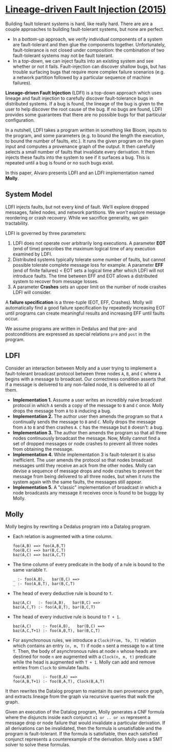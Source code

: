 # [Lineage-driven Fault Injection (2015)](https://scholar.google.com/scholar?cluster=2497750921275499817)
Building fault tolerant systems is hard, like really hard. There are are a
couple approaches to building fault-tolerant systems, but none are perfect.

- In a *bottom-up* approach, we verify individual components of a system are
  fault-tolerant and then glue the components together. Unfortunately,
  fault-tolerance is not closed under composition: the combination of two
  fault-tolerant systems may not be fault tolerant.
- In a *top-down*, we can inject faults into an existing system and see whether
  or not it fails. Fault-injection can discover shallow bugs, but has trouble
  surfacing bugs that require more complex failure scenarios (e.g. a network
  partition followed by a particular sequence of machine failures).

**Lineage-driven Fault Injection** (LDFI) is a top-down approach which uses
lineage and fault injection to carefully discover fault-tolerance bugs in
distributed systems. If a bug is found, the lineage of the bug is given to the
user to help discover the root cause of the bug. If no bugs are found, LDFI
provides some guarantees that there are no possible bugs for that particular
configuration.

In a nutshell, LDFI takes a program written in something like Bloom, inputs to
the program, and some parameters (e.g. to bound the length the execution, to
bound the number of faults, etc.). It runs the given program on the given input
and computes a provenance graph of the output. It then carefully selects a
small number of faults that invalidate every derivation. It then injects these
faults into the system to see if it surfaces a bug. This is repeated until a
bug is found or no such bugs exist.

In this paper, Alvaro presents LDFI and an LDFI implementation named **Molly**.

## System Model
LDFI injects faults, but not every kind of fault. We'll explore dropped
messages, failed nodes, and network partitions. We *won't* explore message
reordering or crash recovery. While we sacrifice generality, we gain
tractability.

LDFI is governed by three parameters:

1. LDFI does not operate over arbitrarily long executions. A parameter **EOT**
   (end of time) prescribes the maximum logical time of any execution examined
   by LDFI.
2. Distributed systems typically tolerate some number of faults, but cannot
   possible tolerate complete message loss for example. A parameter **EFF**
   (end of finite failures) < EOT sets a logical time after which LDFI will not
   introduce faults. The time between EFF and EOT allows a distributed system
   to recover from message losses.
3. A parameter **Crashes** sets an upper limit on the number of node crashes
   LDFI will consider.

A **failure specification** is a three-tuple (EOT, EFF, Crashes). Molly will
automatically find a good failure specification by repeatedly increasing EOT
until programs can create meaningful results and increasing EFF until faults
occur.

We assume programs are written in Dedalus and that pre- and postconditions are
expressed as special relations `pre` and `post` in the program.

## LDFI
Consider an interaction between Molly and a user trying to implement a
fault-tolerant broadcast protocol between three nodes `A`, `B`, and `C` where
`A` begins with a message to broadcast. Our correctness condition asserts that
if a message is delivered to any non-failed node, it is delivered to all of
them.

- **Implementation 1.** Assume a user writes an incredibly naive broadcast
  protocol in which `A` sends a copy of the message to `B` and `C` once. Molly
  drops the message from `A` to `B` inducing a bug.
- **Implementation 2.** The author user then amends the program so that `A`
  continually sends the message to `B` and `C`. Molly drops the message from
  `A` to `B` and then crashes `A`. `C` has the message but `B` doesn't: a bug.
- **Implementation 3.** The author then amends the program so that all three
  nodes continuously broadcast the message. Now, Molly cannot find a set of
  dropped messages or node crashes to prevent all three nodes from obtaining
  the message.
- **Implementation 4.** While implementation 3 is fault-tolerant it is also
  inefficient. The user amends the protocol so that nodes broadcast messages
  until they receive an ack from the other nodes. Molly can devise a sequence
  of message drops and node crashes to prevent the message from being delivered
  to all three nodes, but when it runs the system again with the same faults,
  the messages still appear.
- **Implementation 5.** A "classic" implementation of broadcast in which a node
  broadcasts any message it receives once is found to be buggy by Molly.

## Molly
Molly begins by rewriting a Dedalus program into a Datalog program.

- Each relation is augmented with a time column.

    ```
    foo(A,B) ==> foo(A,B,T)
    foo(B,C) ==> bar(B,C,T)
    baz(A,C) ==> baz(A,C,T)
    ```

- The time column of every predicate in the body of a rule is bound to the same variable `T`.

    ```
    _ :- foo(A,B),   bar(B,C) ==>
    _ :- foo(A,B,T), bar(B,C,T)
    ```
- The head of every deductive rule is bound to `T`.

    ```
    baz(A,C)   :- foo(A,B),   bar(B,C) ==>
    baz(A,C,T) :- foo(A,B,T), bar(B,C,T)
    ```
- The head of every inductive rule is bound to `T + 1`.

    ```
    baz(A,C)     :- foo(A,B),   bar(B,C) ==>
    baz(A,C,T+1) :- foo(A,B,T), bar(B,C,T)
    ```
- For asynchronous rules, we introduce a `Clock(From, To, T)` relation which
  contains an entry `(n, m, T)` if node `n` sent a message to `m` at time `T`.
  Then, the body of asynchronous rules at node `n` whose heads are destined for
  node `n` are augmented with a `Clock(n, m, t)` predicate while the head is
  augmented with `T + 1`. Molly can add and remove entries from `Clock` to
  simulate faults.

    ```
    foo(A,B)     :- foo(B,A) ==>
    foo(A,B,T+1) :- foo(B,A,T), Clock(B,A,T)
    ```

It then rewrites the Datalog program to maintain its own provenance graph, and
extracts lineage from the graph via recursive queries that walk the graph.

Given an execution of the Datalog program, Molly generates a CNF formula where
the disjuncts inside each conjunct `x1 or .. or xn` represent a message drop or
node failure that would invalidate a particular derivation. If all derivations
can be invalidated, then the formula is unsatisfiable and the program is
fault-tolerant. If the formula is satisfiable, then each satisfied conjunct
represents a counterexample of the derivation. Molly uses a SMT solver to solve
these formulas.
